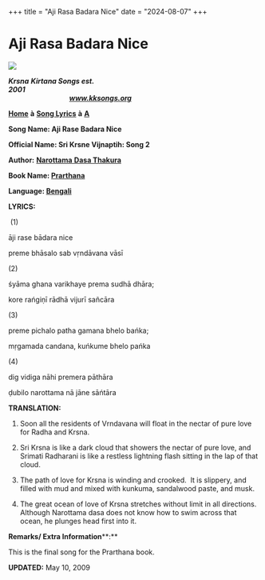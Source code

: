 +++
title = "Aji Rasa Badara Nice"
date = "2024-08-07"
+++

# Aji Rasa Badara Nice
**[![](http://kksongs.org/image_files/image002.jpg)](http://kksongs.org/)**

**_Krsna_** **_Kirtana Songs est. 2001_**                                                                                                                                                      **_www.kksongs.org_**

**[Home](http://kksongs.org/)** **à** **[Song Lyrics](http://kksongs.org/lyrics.html)** **à** **[A](http://kksongs.org/songs/song_a.html)**

**Song Name: Aji Rase Badara Nice**

**Official Name: Sri Krsne Vijnaptih: Song 2**

**Author:** [**Narottama** **Dasa Thakura**](http://kksongs.org/authors/list/narottama.html)

**Book Name: [Prarthana](http://kksongs.org/authors/prarthana.html)**

**Language: [Bengali](http://kksongs.org/language/list/bengali.html)**

**LYRICS:**

 (1)

āji rase bādara nice

preme bhāsalo sab vṛndāvana vāsī

(2)

śyāma ghana varikhaye prema sudhā dhāra;

kore rańgiṇī rādhā vijurī sañcāra

(3)

preme pichalo patha gamana bhelo bańka;

mṛgamada candana, kuńkume bhelo pańka

(4)

dig vidiga nāhi premera pāthāra

ḍubilo narottama nā jāne sāńtāra

**TRANSLATION:**

1) Soon all the residents of Vrndavana will float in the nectar of pure love for Radha and Krsna.

2) Sri Krsna is like a dark cloud that showers the nectar of pure love, and Srimati Radharani is like a restless lightning flash sitting in the lap of that cloud.

3) The path of love for Krsna is winding and crooked.  It is slippery, and filled with mud and mixed with kunkuma, sandalwood paste, and musk.

4) The great ocean of love of Krsna stretches without limit in all directions.  Although Narottama dasa does not know how to swim across that ocean, he plunges head first into it.

**Remarks/ Extra Information****:**

This is the final song for the Prarthana book.

**UPDATED:** May 10, 2009